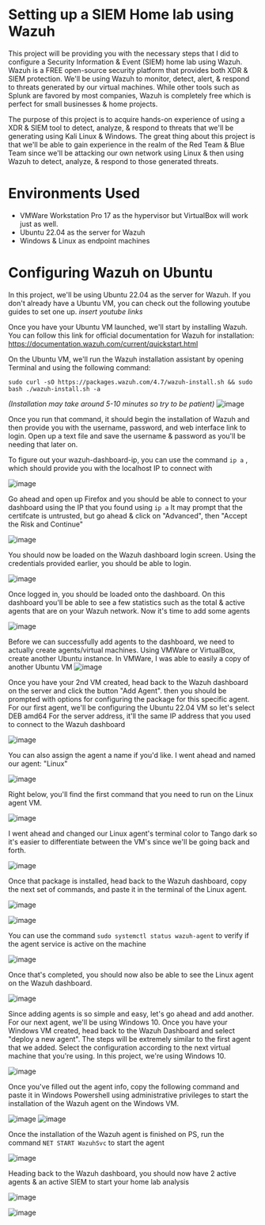 # Setting up a SIEM Home lab using Wazuh
This project will be providing you with the necessary steps that I did to configure a Security Information &amp; Event (SIEM) home lab using Wazuh. Wazuh is a FREE open-source security platform that provides both XDR & SIEM protection. We'll be using Wazuh to monitor, detect, alert, & respond to threats generated by our virtual machines. While other tools such as Splunk are favored by most companies, Wazuh is completely free which is perfect for small businesses & home projects.

The purpose of this project is to acquire hands-on experience of using a XDR & SIEM tool to detect, analyze, & respond to threats that we'll be generating using Kali Linux & Windows. The great thing about this project is that we'll be able to gain experience in the realm of the Red Team & Blue Team since we'll be attacking our own network using Linux & then using Wazuh to detect, analyze, & respond to those generated threats. 

# Environments Used
- VMWare Workstation Pro 17 as the hypervisor but VirtualBox will work just as well.
- Ubuntu 22.04 as the server for Wazuh
- Windows & Linux as endpoint machines

# Configuring Wazuh on Ubuntu
In this project, we'll be using Ubuntu 22.04 as the server for Wazuh. If you don't already have a Ubuntu VM, you can check out the following youtube guides to set one up.
*insert youtube links*

Once you have your Ubuntu VM launched, we'll start by installing Wazuh.
You can follow this link for official documentation for Wazuh for installation: https://documentation.wazuh.com/current/quickstart.html

On the Ubuntu VM, we'll run the Wazuh installation assistant by opening Terminal and using the following command:
```
sudo curl -sO https://packages.wazuh.com/4.7/wazuh-install.sh && sudo bash ./wazuh-install.sh -a
```
 *(Installation may take around 5-10 minutes so try to be patient)*
![image](https://github.com/C3-Security/SIEM-HOME-LAB-WITH-WAZUH/assets/167286637/ce913306-da69-45a8-91b5-7ce78f22a5c4)

Once you run that command, it should begin the installation of Wazuh and then provide you with the username, password, and web interface link to login.
Open up a text file and save the username & password as you'll be needing that later on.

To figure out your wazuh-dashboard-ip, you can use the command ```ip a``` , which should provide you with the localhost IP to connect with

![image](https://github.com/C3-Security/SIEM-HOME-LAB-WITH-WAZUH/assets/167286637/784fbd19-e1ca-4441-a38d-c2638f882b0f)

Go ahead and open up Firefox and you should be able to connect to your dashboard using the IP that you found using ```ip a```
It may prompt that the certifcate is untrusted, but go ahead & click on "Advanced", then "Accept the Risk and Continue"

![image](https://github.com/C3-Security/SIEM-HOME-LAB-WITH-WAZUH/assets/167286637/aaa9913d-bd02-46c2-b4cc-08353a8dd0f5)

You should now be loaded on the Wazuh dashboard login screen. Using the credentials provided earlier, you should be able to login.

![image](https://github.com/C3-Security/SIEM-HOME-LAB-WITH-WAZUH/assets/167286637/880eb00a-f801-4932-bf69-a16373de9d1c)

Once logged in, you should be loaded onto the dashboard. On this dashboard you'll be able to see a few statistics such as the total & active agents that are on your Wazuh network. Now it's time to add some agents

![image](https://github.com/C3-Security/SIEM-HOME-LAB-WITH-WAZUH/assets/167286637/0d850723-6c66-4321-8796-11bcf4109f17)

Before we can successfully add agents to the dashboard, we need to actually create agents/virtual machines. Using VMWare or VirtualBox, create another Ubuntu instance.
In VMWare, I was able to easily a copy of another Ubuntu VM
![image](https://github.com/C3-Security/SIEM-HOME-LAB-WITH-WAZUH/assets/167286637/87a697de-83a8-4598-9f72-ef3c3cbe3a00)


Once you have your 2nd VM created, head back to the Wazuh dashboard on the server and click the button "Add Agent". then you should be prompted with options for configuring the package for this specific agent.
For our first agent, we'll be configuring the Ubuntu 22.04 VM so let's select DEB amd64
For the server address, it'll the same IP address that you used to connect to the Wazuh dashboard

![image](https://github.com/C3-Security/SIEM-HOME-LAB-WITH-WAZUH/assets/167286637/0eb00ce9-a8ab-4cff-a1a4-37af6bba046e)

You can also assign the agent a name if you'd like. I went ahead and named our agent: "Linux"

![image](https://github.com/C3-Security/SIEM-HOME-LAB-WITH-WAZUH/assets/167286637/93dbffeb-7588-4e33-b442-c005a0df44b2)

Right below, you'll find the first command that you need to run on the Linux agent VM.

![image](https://github.com/C3-Security/SIEM-HOME-LAB-WITH-WAZUH/assets/167286637/dbf5a132-36bf-4ceb-afdb-f4851fced46b)

I went ahead and changed our Linux agent's terminal color to Tango dark so it's easier to differentiate between the VM's since we'll be going back and forth.

![image](https://github.com/C3-Security/SIEM-HOME-LAB-WITH-WAZUH/assets/167286637/878a62bf-4801-4da0-bbb2-b237ea1b220b)

Once that package is installed, head back to the Wazuh dashboard, copy the next set of commands, and paste it in the terminal of the Linux agent.

![image](https://github.com/C3-Security/SIEM-HOME-LAB-WITH-WAZUH/assets/167286637/3f49d544-9cc3-4bfa-b51c-fcb81ee38d5c)

![image](https://github.com/C3-Security/SIEM-HOME-LAB-WITH-WAZUH/assets/167286637/aadc1f95-4dc8-49c3-8c02-862599d6b19b)

You can use the command ```sudo systemctl status wazuh-agent``` to verify if the agent service is active on the machine

![image](https://github.com/C3-Security/SIEM-HOME-LAB-WITH-WAZUH/assets/167286637/c330b521-2e5e-4d7e-a52f-6468c8fb2591)


Once that's completed, you should now also be able to see the Linux agent on the Wazuh dashboard.

![image](https://github.com/C3-Security/SIEM-HOME-LAB-WITH-WAZUH/assets/167286637/84497ddb-1788-47c5-be24-55281087dd64)

Since adding agents is so simple and easy, let's go ahead and add another. For our next agent, we'll be using Windows 10. Once you have your Windows VM created, head back to the Wazuh Dashboard and select "deploy a new agent". The steps will be extremely similar to the first agent that we added. Select the configuration according to the next virtual machine that you're using. In this project, we're using Windows 10.

![image](https://github.com/C3-Security/SIEM-HOME-LAB-WITH-WAZUH/assets/167286637/4528dbd4-9c4a-467f-8152-5045d857eea2)

Once you've filled out the agent info, copy the following command and paste it in Windows Powershell using administrative privileges to start the installation of the Wazuh agent on the Windows VM.

![image](https://github.com/C3-Security/SIEM-HOME-LAB-WITH-WAZUH/assets/167286637/e71d8bd2-e523-455f-a173-6b73a0e07b59)
![image](https://github.com/C3-Security/SIEM-HOME-LAB-WITH-WAZUH/assets/167286637/525cf85d-751e-4547-853c-00ac11dc00ff)

Once the installation of the Wazuh agent is finished on PS, run the command ```NET START WazuhSvc``` to start the agent

![image](https://github.com/C3-Security/SIEM-HOME-LAB-WITH-WAZUH/assets/167286637/a04eb1fe-7ced-4f8a-b49b-d185263b936d)

Heading back to the Wazuh dashboard, you should now  have 2 active agents & an active SIEM to start your home lab analysis

![image](https://github.com/C3-Security/SIEM-HOME-LAB-WITH-WAZUH/assets/167286637/c08d9372-60ac-4c26-8cbb-d762f4968b6e)

![image](https://github.com/C3-Security/SIEM-HOME-LAB-WITH-WAZUH/assets/167286637/f2fc9068-dbd2-4dd7-9d07-771aedae4679)































